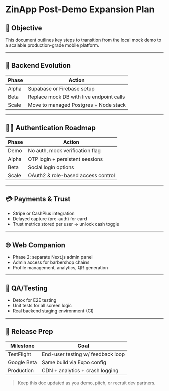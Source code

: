 # ZinApp Post-Demo Expansion Plan

## 🎯 Objective
This document outlines key steps to transition from the local mock demo to a scalable production-grade mobile platform.

---

## 🔧 Backend Evolution

| Phase        | Action                                      |
|--------------|---------------------------------------------|
| Alpha        | Supabase or Firebase setup                  |
| Beta         | Replace mock DB with live endpoint calls    |
| Scale        | Move to managed Postgres + Node stack       |

---

## 🧑‍💼 Authentication Roadmap

| Phase      | Action                                  |
|------------|------------------------------------------|
| Demo       | No auth, mock verification flag          |
| Alpha      | OTP login + persistent sessions          |
| Beta       | Social login options                     |
| Scale      | OAuth2 & role-based access control       |

---

## 💳 Payments & Trust

- Stripe or CashPlus integration
- Delayed capture (pre-auth) for card
- Trust metrics stored per user → unlock cash toggle

---

## 🌐 Web Companion

- Phase 2: separate Next.js admin panel
- Admin access for barbershop chains
- Profile management, analytics, QR generation

---

## 🧪 QA/Testing

- Detox for E2E testing
- Unit tests for all screen logic
- Real backend staging environment (CI)

---

## 🚀 Release Prep

| Milestone      | Goal                            |
|----------------|---------------------------------|
| TestFlight     | End-user testing w/ feedback loop|
| Google Beta    | Same build via Expo config       |
| Production     | CDN + analytics + crash logging  |

> Keep this doc updated as you demo, pitch, or recruit dev partners.
